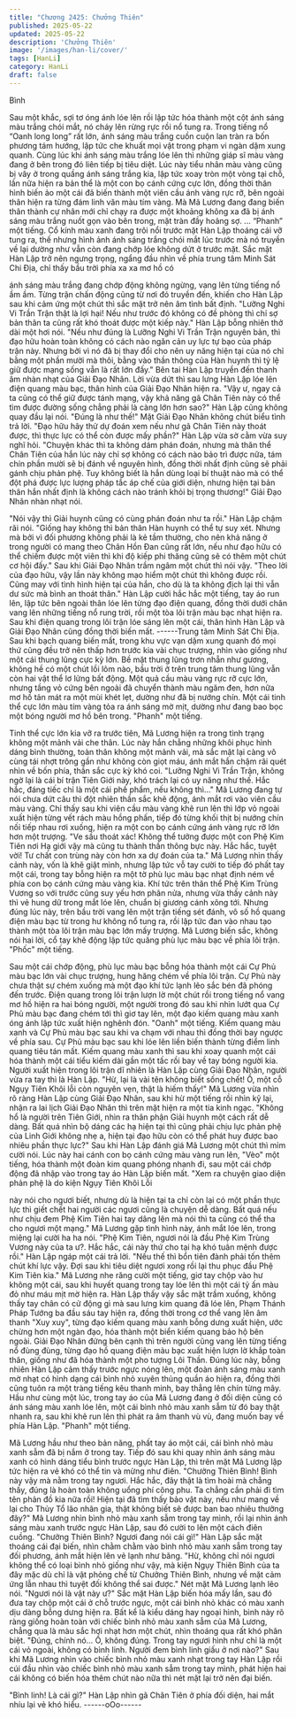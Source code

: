 ```yaml
---
title: "Chương 2425: Chưởng Thiên"
published: 2025-05-22
updated: 2025-05-22
description: 'Chưởng Thiên'
image: '/images/han-li/cover/'
tags: [HanLi]
category: HanLi
draft: false
---
```


Bình

Sau một khắc, sợi tơ óng ánh lóe lên rồi lập tức hóa thành một
cột ánh sáng màu trắng chói mắt, nó cháy lên rừng rực rồi nổ
tung ra.
Trong tiếng nổ “Oanh long long” rất lớn, ánh sáng màu trắng cuồn
cuộn lan tràn ra bốn phương tám hướng, lập tức che khuất mọi
vật trong phạm vi ngàn dặm xung quanh.
Cùng lúc khi ánh sáng màu trắng lóe lên thì những giáp sĩ màu
vàng đang ở bên trong đó liên tiếp bị tiêu diệt. Lúc này tiểu nhân
màu vàng cũng bị vây ở trong quầng ánh sáng trắng kia, lập tức
xoay tròn một vòng tại chỗ, lần nữa hiện ra bản thể là một con bọ
cánh cứng cực lớn, đồng thời thân hình biến ảo một cái đã biến
thành một viên cầu ánh vàng rực rỡ, bên ngoài thân hiện ra từng
đám linh văn màu tím vàng.
Mà Mã Lương đang đang biến thân thành cự nhân mới chỉ chạy
ra được một khoảng không xa đã bị ánh sáng màu trắng nuốt gọn
vào bên trong, mặt tràn đầy hoảng sợ.
...
“Phanh” một tiếng.
Cổ kính màu xanh đang trôi nổi trước mặt Hàn Lập thoáng cái vỡ
tung ra, thế nhưng hình ảnh ánh sáng trắng chói mắt lúc trước mà
nó truyền về lại dường như vẫn còn đang chớp lóe không dứt ở
trước mặt.
Sắc mặt Hàn Lập trở nên ngưng trọng, ngẩng đầu nhìn về phía
trung tâm Minh Sát Chi Địa, chỉ thấy bầu trời phía xa xa mơ hồ có

ánh sáng màu trắng đang chớp động không ngừng, vang lên từng
tiếng nổ ầm ầm.
Từng trận chấn động cũng từ nơi đó truyền đến, khiến cho Hàn
Lập sau khi cảm ứng một chút thì sắc mặt trở nên âm tình bất
định.
"Lưỡng Nghi Vi Trần Trận thật là lợi hại! Nếu như trước đó không
có đề phòng thì chỉ sợ bản thân ta cũng rất khó thoát được một
kiếp này." Hàn Lập bỗng nhiên thở dài một hơi nói.
"Nếu như đúng là Lưỡng Nghi Vi Trần Trận nguyên bản, thì đạo
hữu hoàn toàn không có cách nào ngăn cản uy lực tự bạo của
pháp trận này. Nhưng bởi vì nó đã bị thay đổi cho nên uy năng
hiện tại của nó chỉ bằng một phần mười mà thôi, bằng vào thần
thông của Hàn huynh thì tỷ lệ giữ được mạng sống vẫn là rất lớn
đấy." Bên tai Hàn Lập truyền đến thanh âm nhàn nhạt của Giải
Đạo Nhân.
Lời vừa dứt thì sau lưng Hàn Lập lóe lên điện quang màu bạc,
thân hình của Giải Đạo Nhân hiện ra.
"Vậy ư, ngay cả ta cũng có thể giữ được tánh mạng, vậy khả
năng gã Chân Tiên này có thể tìm được đường sống chẳng phải
là càng lớn hơn sao?" Hàn Lập cũng không quay đầu lại nói.
"Đúng là như thế!" Mặt Giải Đạo Nhân không chút biểu tình trả lời.
"Đạo hữu hãy thử dự đoán xem nếu như gã Chân Tiên này thoát
được, thì thực lực có thể còn được mấy phần?" Hàn Lập vừa sờ
cằm vừa suy nghĩ hỏi.
"Chuyện khác thì ta không dám phán đoán, nhưng mà thân thể
Chân Tiên của hắn lúc này chỉ sợ không có cách nào bảo trì được
nữa, tám chín phần mười sẽ bị đánh về nguyên hình, đồng thời
nhất định cũng sẽ phải gánh chịu phản phệ. Tuy không biết là hắn
dùng loại bí thuật nào mà có thể đột phá được lực lượng pháp tắc
áp chế của giới diện, nhưng hiện tại bản thân hắn nhất định là
không cách nào tránh khỏi bị trọng thương!" Giải Đạo Nhân nhàn
nhạt nói.

"Nói vậy thì Giải huynh cũng có cùng phán đoán như ta rồi." Hàn
Lập chậm rãi nói.
"Giống hay không thì bản thân Hàn huynh có thể tự suy xét.
Nhưng mà bởi vì đối phương không phải là kẻ tầm thường, cho
nên khả năng ở trong người có mang theo Chân Hồn Đan cũng
rất lớn, nếu như đạo hữu có thể chiếm được một viên thì khi độ
kiếp phi thăng cũng sẽ có thêm một chút cơ hội đấy." Sau khi Giải
Đạo Nhân trầm ngâm một chút thì nói vậy.
"Theo lời của đạo hữu, vậy lần này không mạo hiểm một chút thì
không được rồi. Cũng may với tình hình hiện tại của hắn, cho dù
là ta không địch lại thì vẫn dư sức mà bình an thoát thân." Hàn
Lập cười hắc hắc một tiếng, tay áo run lên, lập tức bên ngoài thân
lóe lên từng đạo điện quang, đồng thời dưới chân vang lên những
tiếng nổ rung trời, rồi một tòa lôi trận màu bạc nhạt hiện ra.
Sau khi điện quang trong lôi trận lóe sáng lên một cái, thân hình
Hàn Lập và Giải Đạo Nhân cũng đồng thời biến mất.
------Trung tâm Minh Sát Chi Địa.
Sau khi bạch quang biến mất, trong khu vực vạn dặm xung quanh
đó mọi thứ cũng đều trở nên thấp hơn trước kia vài chục trượng,
nhìn vào giống như một cái thung lũng cực kỳ lớn. Bề mặt thung
lũng trơn nhẵn như gương, không hề có một chút lồi lõm nào, bầu
trời ở trên trung tâm thung lũng vẫn còn hai vật thể lơ lửng bất
động.
Một quả cầu màu vàng rực rỡ cực lớn, nhưng tầng vỏ cứng bên
ngoài đã chuyển thành màu ngăm đen, hơn nữa mơ hồ tản mát
ra một mùi khét lẹt, dường như đã bị nướng chín.
Một cái tinh thể cực lớn màu tím vàng tỏa ra ánh sáng mờ mịt,
dường như đang bao bọc một bóng người mơ hồ bên trong.
"Phanh" một tiếng.

Tinh thể cực lớn kia vỡ ra trước tiên, Mã Lương hiện ra trong tình
trạng không một mảnh vải che thân. Lúc này hắn chẳng những
khôi phục hình dáng bình thường, toàn thân không một mảnh vải,
mà sắc mặt lại càng vô cùng tái nhợt trông gần như không còn
giọt máu, ánh mắt hắn chậm rãi quét nhìn về bốn phía, thần sắc
cực kỳ khó coi.
"Lưỡng Nghi Vi Trần Trận, không ngờ lại là cái bí trận Tiên Giới
này, khó trách lại có uy năng như thế. Hắc hắc, đáng tiếc chỉ là
một cái phế phẩm, nếu không thì..."
Mã Lương đang tự nói chưa dứt câu thì đột nhiên thần sắc khẽ
động, ánh mắt rơi vào viên cầu màu vàng.
Chỉ thấy sau khi viên cầu màu vàng khẽ run lên thì lớp vỏ ngoài
xuất hiện từng vết rách màu hồng phấn, tiếp đó từng khối thịt bị
nướng chín nối tiếp nhau rơi xuống, hiện ra một con bọ cánh
cứng ánh vàng rực rỡ lớn hơn một trượng.
"Ve sầu thoát xác! Không thể tưởng được một con Phệ Kim Tiên
nơi Hạ giới vậy mà cũng tu thành thần thông bực này. Hắc hắc,
tuyệt vời! Tư chất con trùng này còn hơn xa dự đoán của ta." Mã
Lương nhìn thấy cảnh này, vốn là khẽ giật mình, nhưng lập tức vỗ
tay cười to tiếp đó phất tay một cái, trong tay bỗng hiện ra một tờ
phù lục màu bạc nhạt định ném về phía con bọ cánh cứng màu
vàng kia.
Khí tức trên thân thể Phệ Kim Trùng Vương so với trước cũng
suy yếu hơn phân nửa, nhưng vừa thấy cảnh này thì vẻ hung dữ
trong mắt lóe lên, chuẩn bị giương cánh xông tới. Nhưng đúng lúc
này, trên bầu trời vang lên một trận tiếng sét đánh, vô số hồ
quang điện màu bạc từ trong hư không nổ tung ra, rồi lập tức đan
vào nhau tạo thành một tòa lôi trận màu bạc lớn mấy trượng.
Mã Lương biến sắc, không nói hai lời, cổ tay khẽ động lập tức
quăng phù lục màu bạc về phía lôi trận.
"Phốc" một tiếng.

Sau một cái chớp động, phù lục màu bạc bỗng hóa thành một cái
Cự Phủ màu bạc lớn vài chục trượng, hung hăng chém về phía
lôi trận.
Cự Phủ này chưa thật sự chém xuống mà một đạo khí tức lạnh
lẽo sắc bén đã phóng đến trước.
Điện quang trong lôi trận lượn lờ một chút rồi trong tiếng nổ vang
mơ hồ hiện ra hai bóng người, một người trong đó sau khi nhìn
lướt qua Cự Phủ màu bạc đang chém tới thì giơ tay lên, một đạo
kiếm quang màu xanh óng ánh lập tức xuất hiện nghênh đón.
"Oanh" một tiếng.
Kiếm quang màu xanh và Cự Phủ màu bạc sau khi va chạm với
nhau thì đồng thời bay ngược về phía sau. Cự Phủ màu bạc sau
khi lóe lên liền biến thành từng điểm linh quang tiêu tán mất. Kiếm
quang màu xanh thì sau khi xoay quanh một cái hóa thành một
cái tiểu kiếm dài gần một tấc rồi bay về tay bóng người kia.
Người xuất hiện trong lôi trận dĩ nhiên là Hàn Lập cùng Giải Đạo
Nhân, người vừa ra tay thì là Hàn Lập.
"Hừ, lại là vài tên không biết sống chết! Ồ, một cỗ Ngụy Tiên Khôi
lỗi còn nguyên vẹn, thật là hiếm thấy!" Mã Lương vừa nhìn rõ
ràng Hàn Lập cùng Giải Đạo Nhân, sau khi hừ một tiếng rồi nhìn
kỹ lại, nhận ra lai lịch Giải Đạo Nhân thì trên mặt hiện ra một tia
kinh ngạc.
"Không hổ là người trên Tiên Giới, nhìn ra thân phận Giải huynh
một cách rất dễ dàng. Bất quá nhìn bộ dáng các hạ hiện tại thì
cũng phải chịu lực phản phệ của Linh Giới không nhẹ a, hiện tại
đạo hữu còn có thể phát huy được bao nhiêu phần thực lực?"
Sau khi Hàn Lập đánh giá Mã Lương một chút thì mỉm cười nói.
Lúc này hai cánh con bọ cánh cứng màu vàng run lên, "Vèo" một
tiếng, hóa thành một đoàn kim quang phóng nhanh đi, sau một cái
chớp động đã nhập vào trong tay áo Hàn Lập biến mất.
"Xem ra chuyện giao diện phản phệ là do kiện Ngụy Tiên Khôi Lỗi

này nói cho ngươi biết, nhưng dù là hiện tại ta chỉ còn lại có một
phần thực lực thì giết chết hai người các ngươi cũng là chuyện dễ
dàng. Bất quá nếu như chịu đem Phệ Kim Tiên hai tay dâng lên
mà nói thì ta cũng có thể tha cho ngươi một mạng." Mã Lương
gặp tình hình này, ánh mắt lóe lên, trong miệng lại cười ha ha nói.
"Phệ Kim Tiên, ngươi nói là đầu Phệ Kim Trùng Vương này của ta
ư?. Hắc hắc, cái này thứ cho tại hạ khó tuân mệnh được rồi." Hàn
Lập ngáp một cái trả lời.
"Nếu thế thì bổn tiên đành phải tốn thêm chút khí lực vậy. Đợi sau
khi tiêu diệt ngươi xong rồi lại thu phục đầu Phệ Kim Tiên kia." Mã
Lương nhe răng cười một tiếng, giơ tay chộp vào hư không một
cái, sau khi huyết quang trong tay lóe lên thì một cái tỷ ấn màu đỏ
như máu mịt mờ hiện ra.
Hàn Lập thấy vậy sắc mặt trầm xuống, không thấy tay chân có cử
động gì mà sau lưng kim quang đã lóe lên, Phạm Thánh Pháp
Tướng ba đầu sáu tay hiện ra, đồng thời trong cơ thể vang lên âm
thanh "Xuy xuy", từng đạo kiếm quang màu xanh bỗng dưng xuất
hiện, ước chừng hơn một ngàn đạo, hóa thành một biển kiếm
quang bảo hộ bên ngoài.
Giải Đạo Nhân đứng bên cạnh thì trên người cũng vang lên từng
tiếng nổ đùng đùng, từng đạo hồ quang điện màu bạc xuất hiện
lượn lờ khắp toàn thân, giống như đã hóa thành một pho tượng
Lôi Thần.
Đúng lúc này, bỗng nhiên Hàn Lập cảm thấy trước ngực nóng lên,
một đoàn ánh sáng màu xanh mờ nhạt có hình dạng cái bình nhỏ
xuyên thủng quần áo hiện ra, đồng thời cũng tuôn ra một tràng
tiếng kêu thanh minh, bay thẳng lên chín từng mây.
Hầu như cùng một lúc, trong tay áo của Mã Lương đang ở đối
diện cũng có ánh sáng màu xanh lóe lên, một cái bình nhỏ màu
xanh sẫm từ đó bay thật nhanh ra, sau khi khẽ run lên thì phát ra
âm thanh vù vù, đang muốn bay về phía Hàn Lập.
"Phanh" một tiếng.

Mã Lương hầu như theo bản năng, phất tay áo một cái, cái bình
nhỏ màu xanh sẫm đã bị nắm ở trong tay. Tiếp đó sau khi quay
nhìn ánh sáng màu xanh có hình dáng tiểu bình trước ngực Hàn
Lập, thì trên mặt Mã Lương lập tức hiện ra vẻ khó có thể tin và
mừng như điên.
"Chưởng Thiên Bình! Bình này vậy mà nằm trong tay ngươi. Hắc
hắc, đây thật là tìm hoài mà chẳng thấy, đúng là hoàn toàn không
uổng phí công phu. Ta chẳng cần phải đi tìm tên phản đồ kia nữa
rồi! Hiện tại đã tìm thấy bảo vật này, nếu như mang về lại cho
Thủy Tổ lão nhân gia, thật không biết sẽ được ban bao nhiêu
thưởng đây?" Mã Lương nhìn bình nhỏ màu xanh sẫm trong tay
mình, rồi lại nhìn ánh sáng màu xanh trước ngực Hàn Lập, sau đó
cười to lên một cách điên cuồng.
"Chưởng Thiên Bình? Ngươi đang nói cái gì!" Hàn Lập sắc mặt
thoáng cái đại biến, nhìn chằm chằm vào bình nhỏ màu xanh sẫm
trong tay đối phương, ánh mắt hiện lên vẻ lạnh như băng.
"Hừ, không chỉ nói ngươi không thể có loại bình nhỏ giống như
vậy, mà kiện Ngụy Thiên Bình của ta đây mặc dù chỉ là vật phỏng
chế từ Chưởng Thiên Bình, nhưng về mặt cảm ứng lẫn nhau thì
tuyệt đối không thể sai được." Nét mặt Mã Lương lạnh lẽo nói.
"Ngươi nói là vật này ư?" Sắc mặt Hàn Lập biến hóa mấy lần, sau
đó đưa tay chộp một cái ở chỗ trước ngực, một cái bình nhỏ khác
có màu xanh dịu dàng bỗng dưng hiện ra.
Bất kể là kiểu dáng hay ngoại hình, bình này rõ ràng giống hoàn
toàn với chiếc bình nhỏ màu xanh sẫm của Mã Lương, chẳng qua
là màu sắc hơi nhạt hơn một chút, nhìn thoáng qua rất khó phân
biệt.
"Đúng, chính nó... Ồ, không đúng. Trong tay ngươi hình như chỉ là
một cái vỏ ngoài, không có bình linh. Người đem bình linh giấu ở
nơi nào?" Sau khi Mã Lương nhìn vào chiếc bình nhỏ màu xanh
nhạt trong tay Hàn Lập rồi cúi đầu nhìn vào chiếc bình nhỏ màu
xanh sẫm trong tay mình, phát hiện hai cái không có biến hóa
thêm chút nào nữa thì nét mặt lại trở nên đại biến.

"Bình linh! Là cái gì?" Hàn Lập nhìn gã Chân Tiên ở phía đối diện,
hai mắt nhíu lại vẻ khó hiểu.
------oOo------
